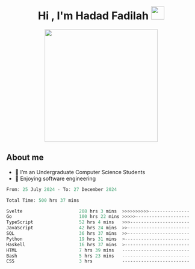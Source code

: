 <h1 align="center">Hi , I'm Hadad Fadilah <img src="https://media.giphy.com/media/hvRJCLFzcasrR4ia7z/giphy.gif" width="35"></h1>

<p align="center">
<img src="https://media.tenor.com/78dNivDemDAAAAAi/speech-bubble-venti.gif" width="300"/>    
</p>


##  About me
- 🔭 I’m an Undergraduate Computer Science Students
- 🌱 Enjoying software engineering

<!--START_SECTION:waka-->

```go
From: 25 July 2024 - To: 27 December 2024

Total Time: 500 hrs 37 mins

Svelte                     208 hrs 3 mins  >>>>>>>>>>---------------   41.38 %
Go                         100 hrs 22 mins >>>>>--------------------   19.96 %
TypeScript                 52 hrs 4 mins   >>>----------------------   10.36 %
JavaScript                 42 hrs 24 mins  >>-----------------------   08.44 %
SQL                        36 hrs 37 mins  >>-----------------------   07.29 %
Python                     19 hrs 31 mins  >------------------------   03.88 %
Haskell                    16 hrs 37 mins  >------------------------   03.31 %
HTML                       7 hrs 39 mins   -------------------------   01.52 %
Bash                       5 hrs 23 mins   -------------------------   01.07 %
CSS                        3 hrs           -------------------------   00.60 %
```

<!--END_SECTION:waka-->




<!--
**Fadil-Tao/Fadil-Tao** is a ✨ _special_ ✨ repository because its `README.md` (this file) appears on your GitHub profile.


